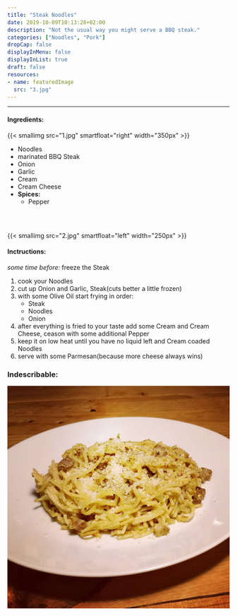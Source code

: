 ```yaml
---
title: "Steak Noodles"
date: 2019-10-09T10:13:28+02:00
description: "Not the usual way you might serve a BBQ steak."
categories: ["Noodles", "Pork"]
dropCap: false
displayInMenu: false
displayInList: true
draft: false
resources:
- name: featuredImage
  src: "3.jpg"
---
```


----

#### Ingredients:

{{< smallimg src="1.jpg" smartfloat="right" width="350px" >}}

* Noodles
* marinated BBQ Steak
* Onion
* Garlic
* Cream
* Cream Cheese
* **Spices:**
	* Pepper

<div style="clear: both;height: 32px;">&nbsp;</div>

{{< smallimg src="2.jpg" smartfloat="left" width="250px" >}}

#### Inctructions:
*some time before:* freeze the Steak

1. cook your Noodles
2. cut up Onion and Garlic, Steak(cuts better a little frozen)
3. with some Olive Oil start frying in order:
	* Steak
	* Noodles
	* Onion
4. after everything is fried to your taste add some Cream and Cream Cheese, ceason with some additional Pepper
5. keep it on low heat until you have no liquid left and Cream coaded Noodles
6. serve with some Parmesan(because more cheese always wins) 

### Indescribable:
![finished](3.jpg)
